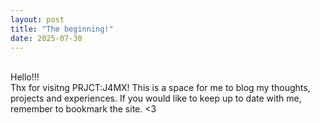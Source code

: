 ```yaml
---
layout: post
title: "The beginning!"
date: 2025-07-30
---
```


<br>
Hello!!!

<br>
Thx for visitng PRJCT:J4MX! This is a space for me to blog my thoughts, projects and experiences. If you would like to keep up to date with me, remember to bookmark the site. <3
